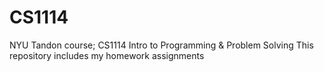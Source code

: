 # CS1114
NYU Tandon course; CS1114 Intro to Programming &amp; Problem Solving
This repository includes my homework assignments
